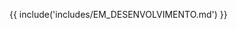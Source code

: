 {{ include('includes/EM_DESENVOLVIMENTO.md') }}

<style>
.md-content-none {
  display: none !important;
}
</style>
<div class="md-content-none">
# Configuração do Ambiente

1. Instale o Arduino IDE
2. Adicione a URL nas preferências:

```
https://dl.espressif.com/dl/package_esp32_index.json
```

3. Vá em Ferramentas → Placas → Gerenciador de Placas

- Pesquise por "esp32"
- Instale o pacote da Espressif

4. Instale o driver CP210x (USB-Serial):

- [Baixar driver no site da Silicon Labs](https://www.silabs.com/developers/usb-to-uart-bridge-vcp-drivers)

5. Instale as bibliotecas:

- `Heltec ESP32 Dev-Boards`
- `ESP8266 and ESP32 Oled Driver for SSD1306 (ThingPulse)`
</div>
